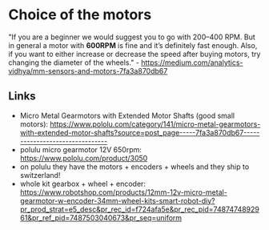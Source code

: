 # Choice of the motors

"If you are a beginner we would suggest you to go with 200–400 RPM. But in general a motor with **600RPM** is fine and it’s definitely fast enough. Also, if you want to either increase or decrease the speed after buying motors, try changing the diameter of the wheels." - https://medium.com/analytics-vidhya/mm-sensors-and-motors-7fa3a870db67

## Links

- Micro Metal Gearmotors with Extended Motor Shafts (good small motors): https://www.pololu.com/category/141/micro-metal-gearmotors-with-extended-motor-shafts?source=post_page-----7fa3a870db67--------------------------------
- polulu micro gearmotor 12V 650rpm: https://www.pololu.com/product/3050
- on polulu they have the motors + encoders + wheels and they ship to switzerland!
- whole kit gearbox + wheel + encoder: https://www.robotshop.com/products/12mm-12v-micro-metal-gearmotor-w-encoder-34mm-wheel-kits-smart-robot-diy?pr_prod_strat=e5_desc&pr_rec_id=f724afa5e&pr_rec_pid=7487474892961&pr_ref_pid=7487503040673&pr_seq=uniform
